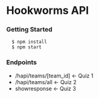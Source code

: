 # Hookworms API
### Getting Started
```
  $ npm install
  $ npm start
```

### Endpoints
- /hapi/teams/[team_id]     <- Quiz 1
- /hapi/teams/all           <- Quiz 2
- showresponse              <- Quiz 3
